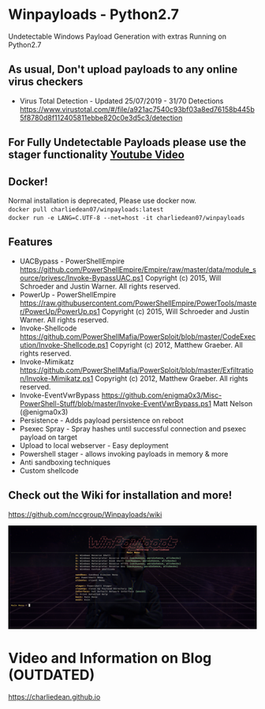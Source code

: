 # Winpayloads - Python2.7
Undetectable Windows Payload Generation with extras Running on Python2.7

## As usual, Don't upload payloads to any online virus checkers  
- Virus Total Detection - Updated 25/07/2019 - 31/70 Detections  
https://www.virustotal.com/#/file/a921ac7540c93bf03a8ed76158b445b5f8780d8f112405811ebbe820c0e3d5c3/detection

## For Fully Undetectable Payloads please use the stager functionality [Youtube Video](https://youtu.be/eRl5H5wHqKY)

## Docker!  
Normal installation is deprecated, Please use docker now.  
`docker pull charliedean07/winpayloads:latest`  
`docker run -e LANG=C.UTF-8 --net=host -it charliedean07/winpayloads`  

  
## Features
* UACBypass - PowerShellEmpire https://github.com/PowerShellEmpire/Empire/raw/master/data/module_source/privesc/Invoke-BypassUAC.ps1 Copyright (c) 2015, Will Schroeder and Justin Warner. All rights reserved.   
* PowerUp - PowerShellEmpire https://raw.githubusercontent.com/PowerShellEmpire/PowerTools/master/PowerUp/PowerUp.ps1 Copyright (c) 2015, Will Schroeder and Justin Warner. All rights reserved.   
* Invoke-Shellcode https://github.com/PowerShellMafia/PowerSploit/blob/master/CodeExecution/Invoke-Shellcode.ps1 Copyright (c) 2012, Matthew Graeber. All rights reserved.
* Invoke-Mimikatz https://github.com/PowerShellMafia/PowerSploit/blob/master/Exfiltration/Invoke-Mimikatz.ps1 Copyright (c) 2012, Matthew Graeber. All rights reserved.
* Invoke-EventVwrBypass https://github.com/enigma0x3/Misc-PowerShell-Stuff/blob/master/Invoke-EventVwrBypass.ps1 Matt Nelson (@enigma0x3)
* Persistence - Adds payload persistence on reboot   
* Psexec Spray - Spray hashes until successful connection and psexec payload on target   
* Upload to local webserver - Easy deployment
* Powershell stager - allows invoking payloads in memory & more
* Anti sandboxing techniques
* Custom shellcode 

## Check out the Wiki for installation and more!
https://github.com/nccgroup/Winpayloads/wiki  

![alt tag](https://raw.githubusercontent.com/Charliedean/charliedean.github.io/master/images/2016-02-16%2010_12_29-Kali2%20-%20VMware%20Workstation.png)

# Video and Information on Blog  (OUTDATED)
https://charliedean.github.io  
